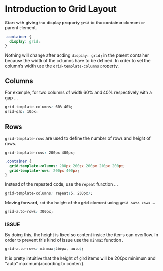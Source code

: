 # Introduction to Grid Layout

Start with giving the display property `grid` to the container element or parent element.

```css
.container {
  display: grid;
}
```

Nothing will change after adding `display: grid;` in the parent container because the width of the columns have to be defined. In order to set the column's width use the `grid-template-columns` property.

## Columns

For example, for two columns of width 60% and 40% respectively with a gap ...

```css
grid-template-columns: 60% 40%;
grid-gap: 10px;
```

## Rows

`grid-template-rows` are used to define the number of rows and height of rows.

```css
grid-template-rows: 200px 400px;
```

```css
.container {
  grid-template-columns: 200px 200px 200px 200px 200px;
  grid-template-rows: 200px 400px;
}
```

Instead of the repeated code, use the `repeat` function ...

```css
grid-template-columns: repeat(5, 200px);
```

Moving forward, set the height of the grid element using `grid-auto-rows` ...

```css
grid-auto-rows: 200px;
```

### **ISSUE**

By doing this, the height is fixed so content inside the items can overflow. In order to prevent this kind of issue use the `minmax` function .

```css
grid-auto-rows: minmax(200px, auto);
```

It is pretty intuitive that the height of gird items will be 200px minimum and "auto" maximum(according to content).


